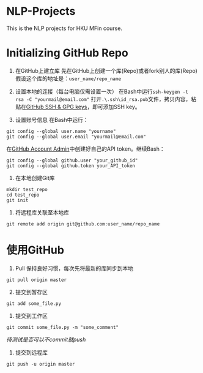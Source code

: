 # NLP-Projects
This is the NLP projects for HKU MFin course.

# Initializing GitHub Repo
1. 在GitHub上建立库
先在GitHub上创建一个库(Repo)或者fork别人的库(Repo)
假设这个库的地址是：`user_name/repo_name`

1. 设置本地的连接（每台电脑仅需设置一次）
在Bash中运行`ssh-keygen -t rsa -C "yourmail@email.com"`
打开`.\.ssh\id_rsa.pub`文件，拷贝内容，粘贴在[GitHub SSH & GPG keys](https://github.com/settings/ssh/new)，即可添加SSH key。

1. 设置账号信息
在Bash中运行：
```
git config --global user.name "yourname"
git config --global user.email "yourmail@email.com"
```
在[GitHub Account Admin](https://github.com/settings/tokens)中创建好自己的API token。继续Bash：
```
git config --global github.user "your_github_id"
git config --global github.token your_API_token
```

1. 在本地创建Git库
```
mkdir test_repo
cd test_repo
git init
```

1. 将远程库关联至本地库
```
git remote add origin git@github.com:user_name/repo_name
```

# 使用GitHub
1. Pull
保持良好习惯，每次先将最新的库同步到本地
```
git pull origin master
```

2. 提交到暂存区
```
git add some_file.py
```

1. 提交到工作区
```
git commit some_file.py -m "some_comment"
```
*待测试是否可以不commit就push*

1. 提交到远程库
```
git push -u origin master
```
